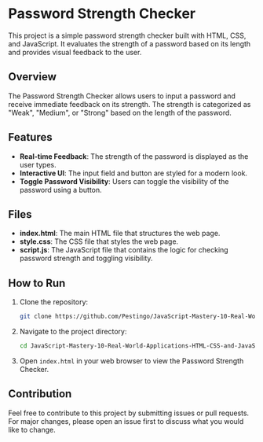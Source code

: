 # Password Strength Checker

This project is a simple password strength checker built with HTML, CSS, and JavaScript. It evaluates the strength of a password based on its length and provides visual feedback to the user.

## Overview

The Password Strength Checker allows users to input a password and receive immediate feedback on its strength. The strength is categorized as "Weak", "Medium", or "Strong" based on the length of the password.

## Features

- **Real-time Feedback**: The strength of the password is displayed as the user types.
- **Interactive UI**: The input field and button are styled for a modern look.
- **Toggle Password Visibility**: Users can toggle the visibility of the password using a button.

## Files

- **index.html**: The main HTML file that structures the web page.
- **style.css**: The CSS file that styles the web page.
- **script.js**: The JavaScript file that contains the logic for checking password strength and toggling visibility.

## How to Run

1. Clone the repository:
    ```bash
    git clone https://github.com/Pestingo/JavaScript-Mastery-10-Real-World-Applications-HTML-CSS-and-JavaScript.
    ```
2. Navigate to the project directory:
    ```bash
    cd JavaScript-Mastery-10-Real-World-Applications-HTML-CSS-and-JavaScript./Project-3-Password-Strength-Checker
    ```
3. Open `index.html` in your web browser to view the Password Strength Checker.

## Contribution

Feel free to contribute to this project by submitting issues or pull requests. For major changes, please open an issue first to discuss what you would like to change.

